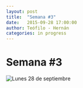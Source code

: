 ```yaml
---
layout: post
title:  "Semana #3"
date:   2015-09-28 17:00:00
author: Teófilo - Hernán
categories: in progress
---
```


# Semana #3

![Lunes 28 de septiembre]({{site.baseurl}}/assets/week-progress/week03_03.png)
